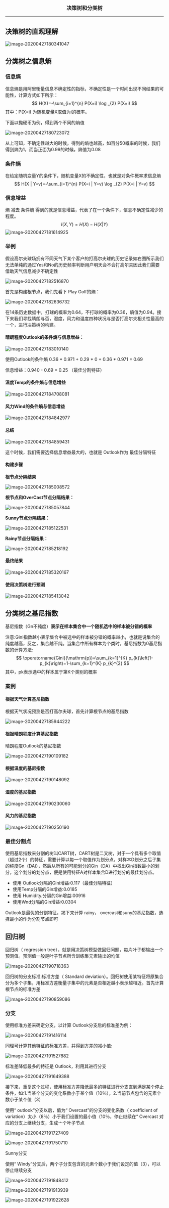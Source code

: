 ### <center>决策树和分类树
***
## 决策树的直观理解

![image-20200427180341047](https://cdn.losey.top/blog/image-20200427180341047.png)

## 分类树之信息熵

### 信息熵

信息熵是用阿里衡量信息不确定性的指标，不确定性是一个时间出现不同结果的可能性，计算方式如下所示：
$$
H(X)=-\sum_{i=1}^{n} P(X=i) \log _{2} P(X=i)
$$
其中：P(X=i) 为随机变量X取值为i的概率。

下面以抛硬币为例，得到两个不同的熵值

![image-20200427180723072](https://cdn.losey.top/blog/image-20200427180723072.png)

从上可知，不确定性越大的时候，得到的熵也越高，如百分50概率的时候，我们得到熵为1，而当正面为0.99的时候，熵值为0.08



### 条件熵

在给定随机变量Y的条件下，随机变量X的不确定性，也就是对条件概率求信息熵
$$
H(X | Y=v)=-\sum_{i=1}^{n} P(X=i | Y=v) \log _{2} P(X=i | Y=v)
$$

### 信息增益

熵 减去 条件熵 得到的就是信息增益，代表了在一个条件下，信息不确定性减少的程度。
$$
I(X, Y)=H(X)-H(X | Y)
$$
![image-20200427181614925](https://cdn.losey.top/blog/image-20200427181614925.png)



### 举例

假设高尔夫球场拥有不同天气下某个客户的打高尔夫球的历史记录如右图所示我们无法单纯的通过Yes和No的历史频率判断用户明天会不会打高尔夫因此我们需要借助天气信息减少不确定性

![image-20200427182516870](https://cdn.losey.top/blog/image-20200427182516870.png)

首先是构建根节点，我们先看下 Play Golf的熵：

![image-20200427182636732](https://cdn.losey.top/blog/image-20200427182636732.png)

在14条历史数据中，打球的概率为0.64，不打球的概率为0.36，熵值为0.94。接下来我们寻找睛朗与否，湿度，风力和温度四种状况与是否打高尔夫相关性最高的一个，进行决策树的构建。

#### 晴朗程度Outlook的条件熵与信息增益：

![image-20200427183010140](https://cdn.losey.top/blog/image-20200427183010140.png)

使用Outlook的条件熵  0.36 * 0.971 + 0.29 * 0 + 0.36 * 0.971 = 0.69

信息增益：0.940 - 0.69 = 0.25 （最佳分割特征）

#### 温度Temp的条件熵与信息增益

![image-20200427184708081](https://cdn.losey.top/blog/image-20200427184708081.png)

#### 风力Wind的条件熵与信息增益

![image-20200427184842977](https://cdn.losey.top/blog/image-20200427184842977.png)



#### 总结

![image-20200427184859431](https://cdn.losey.top/blog/image-20200427184859431.png)

这个时候，我们需要选择信息增益最大的，也就是 Outlook作为 最佳分隔特征

#### 构建步骤

**根节点分隔结果**

![image-20200427185008572](https://cdn.losey.top/blog/image-20200427185008572.png)

**根节点和OverCast节点分隔结果：**

![image-20200427185057844](https://cdn.losey.top/blog/image-20200427185057844.png)

**Sunny节点分隔结果：**

![image-20200427185122531](https://cdn.losey.top/blog/image-20200427185122531.png)

**Rainy节点分隔结果：**

![image-20200427185218192](https://cdn.losey.top/blog/image-20200427185218192.png)

#### 最终结果

![image-20200427185320167](https://cdn.losey.top/blog/image-20200427185320167.png)

#### 使用决策树进行预测

![image-20200427185413042](https://cdn.losey.top/blog/image-20200427185413042.png)



## 分类树之基尼指数

基尼指数（Gn不纯度）**表示在样本集合中一个随机选中的样本被分错的概率**

注意:Gini指数越小表示集合中被选中的样本被分错的概率越小，也就是说集合的纯度越高，反之，集合越不纯。当集合中所有样本为个类时，基尼指数为0基尼指数的计算方法:
$$
\operatorname{Gini}(\mathrm{p})=\sum_{k=1}^{K} p_{k}\left(1-p_{k}\right)=1-\sum_{k=1}^{K} p_{k}^{2}
$$
其中，pk表示选中的样本属于第K个类别的概率

### 案例

#### 根据天气计算基尼指数

根据天气状况预测是否打高尔夫球，首先计算根节点的基尼指数

![image-20200427185944222](https://cdn.losey.top/blog/image-20200427185944222.png)



#### 根据晴朗程度计算基尼指数

晴朗程度Outlook的基尼指数

![image-20200427190109182](https://cdn.losey.top/blog/image-20200427190109182.png)



#### 根据温度的基尼指数

![image-20200427190148092](https://cdn.losey.top/blog/image-20200427190148092.png)



#### 湿度的基尼指数

![image-20200427190230060](https://cdn.losey.top/blog/image-20200427190230060.png)



#### 风力的基尼指数

![image-20200427190250190](https://cdn.losey.top/blog/image-20200427190250190.png)



### 最佳分割点

使用基尼指数来分割的树叫CART树，CART树是二叉树，对于一个具有多个取值（超过2个）的特征，需要计算以每一个取值作为划分点，对样本D划分之后子集的纯度Gn（DAi），然后从所有的可能划分的Gin（DA）中找出Gin指数最小的划分，这个划分的划分点，便是使用特征A对样本集合D进行划分的最佳划分点。

- 使用 Outlook分隔的Gini增益:0.117（最佳分隔特征）
- 使用Temp分隔的Gin增益:0.0185
- 使用 Humidity.分隔的Gin增益:00916
- 使用Wnd分隔的Gin增益:0.0304

Outlook是最优的分割特征，揭下来计算 rainy， overcast和suny的基尼指数，选择最小的作为分割节点即可



## 回归树

回归树（ regression tree），就是用决策树模型做回归问题，每片叶子都输出一个预测值。预测值一般是叶子节点所含训练集元素输出的均值

![image-20200427190718363](https://cdn.losey.top/blog/image-20200427190718363.png)

回归树的分支标准:标准方差（ Standard deviation）。回归树使用某特征将原集合分为多个子集，用标准方差衡量子集中的元素是否相近越小表示越相近。首先计算根节点的标准方差

![image-20200427190859086](https://cdn.losey.top/blog/image-20200427190859086.png)



### 分支

使用标准方差来确定分支，以计算 Outlook分支后的标准差为例：

![image-20200427191416114](https://cdn.losey.top/blog/image-20200427191416114.png) 

同理可计算其他特征的标准方差，并得到方差的减小值:

![image-20200427191527882](https://cdn.losey.top/blog/image-20200427191527882.png)

标准差降低最多的特征是 Outlook，利用其进行分支

![image-20200427191649388](https://cdn.losey.top/blog/image-20200427191649388.png)

接下来，重复这个过程，使用标准方差降低最多的特征进行分支直到满足某个停止条件，如:1.当某个分支的变化系数小于某个值（10％），2.当前节点包含的元素个数小于某个值（3）

使用“ outlook“分支以后，值为“ Overcast”的分支的变化系数（ coefficient of variation）太小（8％）小于我们设置的最小值（10％，停止继续在“ Overcast 对应的分支上继续分支，生成亠个叶子节点

![image-20200427191727409](https://cdn.losey.top/blog/image-20200427191727409.png)

![image-20200427191750710](https://cdn.losey.top/blog/image-20200427191750710.png)

Sunny分支

使用“ Windy”分支后，两个子分支包含的元素个数小于我们设定的值（3），可以停止继续分支

![image-20200427191848412](https://cdn.losey.top/blog/image-20200427191848412.png)

![image-20200427191913939](https://cdn.losey.top/blog/image-20200427191913939.png)

![image-20200427191922628](https://cdn.losey.top/blog/image-20200427191922628.png)